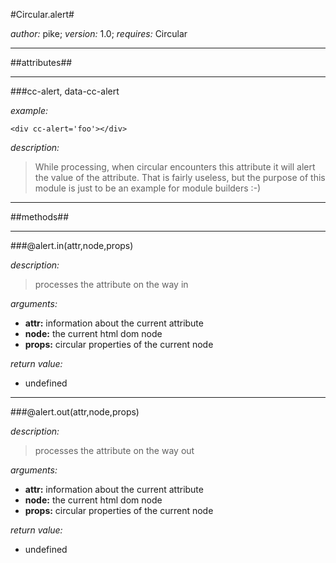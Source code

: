 #Circular.alert#

*author:* pike; *version:* 1.0; *requires:* Circular

----

##attributes##

----

###cc-alert, data-cc-alert

*example:* 

``<div cc-alert='foo'></div>``

*description:*

> While processing, when circular encounters this attribute
> it will alert the value of the attribute. That is fairly
> useless, but the purpose of this module is just to be an
> example for module builders :-)

----

##methods##

----

###@alert.in(attr,node,props)

*description:*

>processes the attribute on the way in
	
*arguments:*
	
- **attr:** information about the current attribute
- **node:** the current html dom node
- **props:** circular properties of the current node
			
*return value:* 

- undefined
		
----

###@alert.out(attr,node,props)

*description:*
>processes the attribute on the way out
	
*arguments:*
	
- **attr:** information about the current attribute
- **node:** the current html dom node
- **props:** circular properties of the current node
			
*return value:* 

- undefined